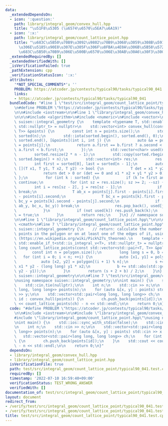 ```yaml
---
data:
  _extendedDependsOn:
  - icon: ':question:'
    path: library/integral_geom/convex_hull.hpp
    title: "\u51F8\u5305 (\u6574\u6570\u5EA7\u6A19)"
  - icon: ':x:'
    path: library/integral_geom/count_lattice_point.hpp
    title: "\u683C\u5B50\u70B9\u3092\u9802\u70B9\u3068\u3059\u308B\u591A\u89D2\u5F62\
      \u306E\u5185\u90E8\u307E\u305F\u306F\u8FBA\u4E0A\u306B\u5B58\u5728\u3059\u308B\
      \u683C\u5B50\u70B9\u306E\u500B\u6570\u306E\u30AB\u30A6\u30F3\u30C8"
  _extendedRequiredBy: []
  _extendedVerifiedWith: []
  _isVerificationFailed: true
  _pathExtension: cpp
  _verificationStatusIcon: ':x:'
  attributes:
    '*NOT_SPECIAL_COMMENTS*': ''
    PROBLEM: https://atcoder.jp/contests/typical90/tasks/typical90_041
    links:
    - https://atcoder.jp/contests/typical90/tasks/typical90_041
  bundledCode: "#line 1 \"test/src/integral_geom/count_lattice_point/typical90_041.test.cpp\"\
    \n#define PROBLEM \"https://atcoder.jp/contests/typical90/tasks/typical90_041\"\
    \n\n#include <iostream>\n\n#line 1 \"library/integral_geom/convex_hull.hpp\"\n\
    \n\n\n#include <algorithm>\n#include <numeric>\n#include <vector>\n\nnamespace\
    \ suisen::integral_geometry {\n    template <typename T, std::enable_if_t<std::is_integral_v<T>,\
    \ std::nullptr_t> = nullptr>\n    std::vector<int> convex_hull(const std::vector<std::pair<T,\
    \ T>> &points) {\n        const int n = points.size();\n        std::vector<int>\
    \ sorted(n);\n        std::iota(sorted.begin(), sorted.end(), 0);\n        std::sort(sorted.begin(),\
    \ sorted.end(), [&points](int i, int j) {\n            auto &a = points[i], &b\
    \ = points[j];\n            return a.first == b.first ? a.second < b.second :\
    \ a.first < b.first;\n        });\n        std::vector<char> used(n, false);\n\
    \        sorted.resize(2 * n - 1);\n        std::copy(sorted.rbegin() + n, sorted.rend(),\
    \ sorted.begin() + n);\n        std::vector<int> res;\n        res.reserve(n);\n\
    \        int first = sorted[0], last = sorted[n - 1];\n        auto isp_pos =\
    \ [](T x1, T y1, T x2, T y2) -> bool {\n            T det = x1 * y2 - y1 * x2;\n\
    \            return det > 0 or (det == 0 and x1 * x2 + y1 * y2 > 0);\n       \
    \ };\n        for (int k : sorted) {\n            if (k != first and used[k])\
    \ continue;\n            for (int sz = res.size(); sz >= 2; --sz) {\n        \
    \        int i = res[sz - 2], j = res[sz - 1];\n                if (j == last)\
    \ break;\n                T ab_x = points[j].first - points[i].first, ab_y = points[j].second\
    \ - points[i].second;\n                T bc_x = points[k].first - points[j].first,\
    \ bc_y = points[k].second - points[j].second;\n                if (isp_pos(ab_x,\
    \ ab_y, bc_x, bc_y)) break;\n                res.pop_back(), used[j] = false;\n\
    \            }\n            if (not used[k]) res.push_back(k);\n            used[k]\
    \ = true;\n        }\n        return res;\n    }\n} // namespace suisen::integral_geometry\n\
    \n\n#line 1 \"library/integral_geom/count_lattice_point.hpp\"\n\n\n\n#include\
    \ <cmath>\n#line 7 \"library/integral_geom/count_lattice_point.hpp\"\n\nnamespace\
    \ suisen::integral_geometry {\n    // return: calculate the number of lattice\
    \ points in the polygon or on at least one of the edges of it, using Pick's theorem\
    \ (https://en.wikipedia.org/wiki/Pick%27s_theorem).\n    template <typename T,\
    \ std::enable_if_t<std::is_integral_v<T>, std::nullptr_t> = nullptr>\n    long\
    \ long count_lattice_points(const std::vector<std::pair<T, T>> &polygon) {\n \
    \       const int n = polygon.size();\n        long long s = 0, b = 0;\n     \
    \   for (int i = 0; i < n; ++i) {\n            auto [x1, y1] = polygon[i];\n \
    \           auto [x2, y2] = polygon[(i + 1) % n];\n            s += (long long)\
    \ x1 * y2 - (long long) y1 * x2;\n            b += std::abs(std::gcd(x2 - x1,\
    \ y2 - y1));\n        }\n        return (s + 2 + b) / 2;\n    }\n} // namespace\
    \ suisen::integral_geometry\n\n\n#line 7 \"test/src/integral_geom/count_lattice_point/typical90_041.test.cpp\"\
    \nusing namespace suisen::integral_geometry;\n\nint main() {\n    std::ios::sync_with_stdio(false);\n\
    \    std::cin.tie(nullptr);\n\n    int n;\n    std::cin >> n;\n\n    std::vector<std::pair<long\
    \ long, long long>> points(n);\n    for (auto &[x, y] : points) std::cin >> x\
    \ >> y;\n\n    std::vector<std::pair<long long, long long>> ch;\n    for (int\
    \ id : convex_hull(points)) {\n        ch.push_back(points[id]);\n    }\n    std::cout\
    \ << count_lattice_points(ch) - n << std::endl;\n\n    return 0;\n}\n"
  code: "#define PROBLEM \"https://atcoder.jp/contests/typical90/tasks/typical90_041\"\
    \n\n#include <iostream>\n\n#include \"library/integral_geom/convex_hull.hpp\"\n\
    #include \"library/integral_geom/count_lattice_point.hpp\"\nusing namespace suisen::integral_geometry;\n\
    \nint main() {\n    std::ios::sync_with_stdio(false);\n    std::cin.tie(nullptr);\n\
    \n    int n;\n    std::cin >> n;\n\n    std::vector<std::pair<long long, long\
    \ long>> points(n);\n    for (auto &[x, y] : points) std::cin >> x >> y;\n\n \
    \   std::vector<std::pair<long long, long long>> ch;\n    for (int id : convex_hull(points))\
    \ {\n        ch.push_back(points[id]);\n    }\n    std::cout << count_lattice_points(ch)\
    \ - n << std::endl;\n\n    return 0;\n}"
  dependsOn:
  - library/integral_geom/convex_hull.hpp
  - library/integral_geom/count_lattice_point.hpp
  isVerificationFile: true
  path: test/src/integral_geom/count_lattice_point/typical90_041.test.cpp
  requiredBy: []
  timestamp: '2022-07-10 16:59:40+09:00'
  verificationStatus: TEST_WRONG_ANSWER
  verifiedWith: []
documentation_of: test/src/integral_geom/count_lattice_point/typical90_041.test.cpp
layout: document
redirect_from:
- /verify/test/src/integral_geom/count_lattice_point/typical90_041.test.cpp
- /verify/test/src/integral_geom/count_lattice_point/typical90_041.test.cpp.html
title: test/src/integral_geom/count_lattice_point/typical90_041.test.cpp
---
```

